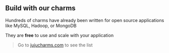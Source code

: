 ##  Build with our charms

Hundreds of charms have already been written for open source applications like MySQL, Hadoop, or MongoDB

They are **free** to use and scale with your application

> Go to [jujucharms.com](http://jujucharms.com) to see the list